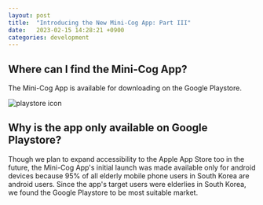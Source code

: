 ```yaml
---
layout: post
title:  "Introducing the New Mini-Cog App: Part III"
date:   2023-02-15 14:28:21 +0900
categories: development
---
```


## Where can I find the Mini-Cog App?

The Mini-Cog App is available for downloading on the Google Playstore.

![playstore icon](https://res.cloudinary.com/dnld9xo3e/image/upload/v1676695631/Group_350_1_ehwbzv.png)

## Why is the app only available on Google Playstore?

Though we plan to expand accessibility to the Apple App Store too in the future, the Mini-Cog App's initial launch was made available only for android devices because 95% of all elderly mobile phone users in South Korea are android users. Since the app's target users were elderlies in South Korea, we found the Google Playstore to be most suitable market.